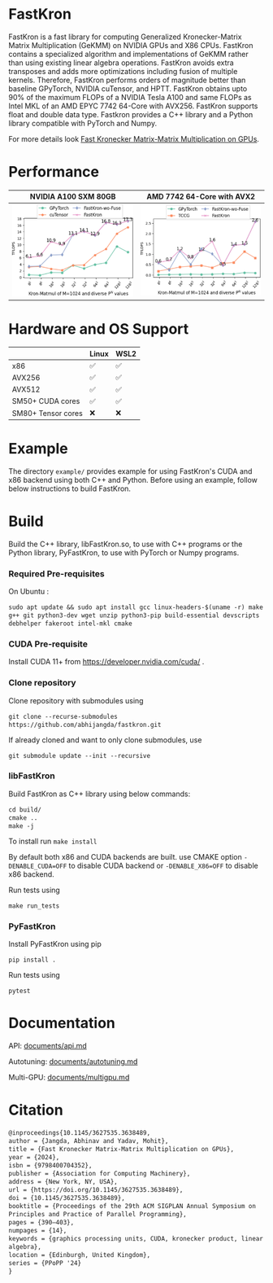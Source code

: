 # FastKron

FastKron is a fast library for computing Generalized Kronecker-Matrix Matrix Multiplication (GeKMM) on NVIDIA GPUs and X86 CPUs.
FastKron contains a specialized algorithm and implementations of GeKMM rather than using existing linear algebra operations.
FastKron avoids extra transposes and adds more optimizations including fusion of multiple kernels.
Therefore, FastKron performs orders of magnitude better than baseline GPyTorch, NVIDIA cuTensor, and HPTT.
FastKron obtains upto 90% of the maximum FLOPs of a NVIDIA Tesla A100 and same FLOPs as Intel MKL of an AMD EPYC 7742 64-Core with AVX256.
FastKron supports float and double data type.
Fastkron provides a C++ library and a Python library compatible with PyTorch and Numpy.

For more details look [Fast Kronecker Matrix-Matrix Multiplication on GPUs](https://dl.acm.org/doi/abs/10.1145/3627535.3638489).

# Performance

| NVIDIA A100 SXM 80GB | AMD 7742 64-Core with AVX2|
|-|-|
| ![](https://github.com/abhijangda/fastkron/blob/main/tests/benchmarks/single-a100-flops.png?raw=true)|![](https://github.com/abhijangda/fastkron/blob/main/tests/benchmarks/single-x86-flops.png?raw=true)|

# Hardware and OS Support
|  | Linux | WSL2 |
|----------|----------|----------|
| x86   | :white_check_mark:   | :white_check_mark: |
| AVX256   | :white_check_mark: | :white_check_mark: |
| AVX512   | :white_check_mark: |:white_check_mark: |
| SM50+ CUDA cores    |:white_check_mark: | :white_check_mark: |
| SM80+ Tensor cores  | :x: | :x: |

# Example
The directory `example/` provides example for using FastKron's CUDA and x86 backend using both C++ and Python.
Before using an example, follow below instructions to build FastKron. 

# Build
Build the C++ library, libFastKron.so, to use with C++ programs or the Python library, PyFastKron, to use with PyTorch or Numpy programs.

### Required Pre-requisites
On Ubuntu :
```
sudo apt update && sudo apt install gcc linux-headers-$(uname -r) make g++ git python3-dev wget unzip python3-pip build-essential devscripts debhelper fakeroot intel-mkl cmake
```

### CUDA Pre-requisite
Install CUDA 11+ from https://developer.nvidia.com/cuda/ .

### Clone repository
Clone repository with submodules using 
```
git clone --recurse-submodules https://github.com/abhijangda/fastkron.git
```

If already cloned and want to only clone submodules, use
```
git submodule update --init --recursive
```

### libFastKron
Build FastKron as C++ library using below commands: 

```mkdir build/
cd build/
cmake ..
make -j
```

To install run
```make install```

By default both x86 and CUDA backends are built. use CMAKE option `-DENABLE_CUDA=OFF` to disable CUDA backend or `-DENABLE_X86=OFF` to disable x86 backend.

Run tests using 
```
make run_tests
```

### PyFastKron
Install PyFastKron using pip

```
pip install .
```

Run tests using 
```
pytest
```

# Documentation

API: [documents/api.md](https://github.com/abhijangda/FastKron/blob/main/documents/api.md)

Autotuning: [documents/autotuning.md](https://github.com/abhijangda/FastKron/blob/main/documents/autotuning.md)

Multi-GPU: [documents/multigpu.md](https://github.com/abhijangda/FastKron/blob/main/documents/multigpu.md)

# Citation

```
@inproceedings{10.1145/3627535.3638489,
author = {Jangda, Abhinav and Yadav, Mohit},
title = {Fast Kronecker Matrix-Matrix Multiplication on GPUs},
year = {2024},
isbn = {9798400704352},
publisher = {Association for Computing Machinery},
address = {New York, NY, USA},
url = {https://doi.org/10.1145/3627535.3638489},
doi = {10.1145/3627535.3638489},
booktitle = {Proceedings of the 29th ACM SIGPLAN Annual Symposium on Principles and Practice of Parallel Programming},
pages = {390–403},
numpages = {14},
keywords = {graphics processing units, CUDA, kronecker product, linear algebra},
location = {Edinburgh, United Kingdom},
series = {PPoPP '24}
}
```